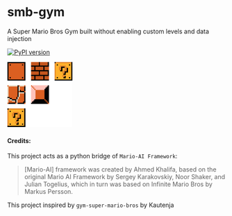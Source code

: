 # smb-gym
A Super Mario Bros Gym built without enabling custom levels and data injection

[![PyPI version](https://badge.fury.io/py/smbgym.svg)](https://badge.fury.io/py/smbgym)

<img src="https://github.com/Mike968/smb-gym/blob/main/mario-blocks.png?raw=true"
     alt="Mario Blocks"
     style="float: center; height: 150px; width: 150px;" />



#### Credits:
This project acts as a python bridge of `Mario-AI Framework`:
> [Mario-AI] framework was created by Ahmed Khalifa, based on the original Mario AI Framework by Sergey Karakovskiy, Noor Shaker, and Julian Togelius, which in turn was based on Infinite Mario Bros by Markus Persson.

This project inspired by `gym-super-mario-bros` by Kautenja
